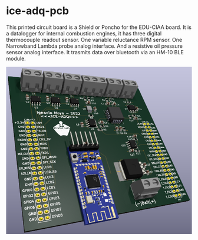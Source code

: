 # ice-adq-pcb

This printed circuit board is a Shield or Poncho for the EDU-CIAA board.
It is a datalogger for internal combustion engines, it has three digital thermocouple readout sensor.
One variable reluctance RPM sensor.
One Narrowband Lambda probe analog interface.
And a resistive oil pressure sensor analog interface.
It trasmits data over bluetooth via an HM-10 BLE module.

![3d-render](https://raw.githubusercontent.com/mignacio/ice-adq-pcb/main/3d_renderpng.png)